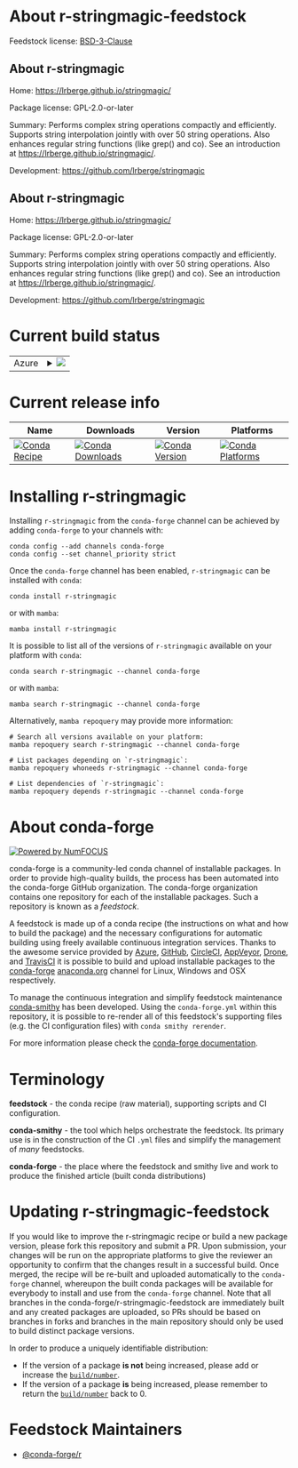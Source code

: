 About r-stringmagic-feedstock
=============================

Feedstock license: [BSD-3-Clause](https://github.com/conda-forge/r-stringmagic-feedstock/blob/main/LICENSE.txt)


About r-stringmagic
-------------------

Home: https://lrberge.github.io/stringmagic/

Package license: GPL-2.0-or-later

Summary: Performs complex string operations compactly and efficiently. Supports string interpolation jointly with over 50 string operations. Also enhances regular string functions (like grep() and co). See an introduction at <https://lrberge.github.io/stringmagic/>.

Development: https://github.com/lrberge/stringmagic

About r-stringmagic
-------------------

Home: https://lrberge.github.io/stringmagic/

Package license: GPL-2.0-or-later

Summary: Performs complex string operations compactly and efficiently. Supports string interpolation jointly with over 50 string operations. Also enhances regular string functions (like grep() and co). See an introduction at <https://lrberge.github.io/stringmagic/>.

Development: https://github.com/lrberge/stringmagic

Current build status
====================


<table>
    
  <tr>
    <td>Azure</td>
    <td>
      <details>
        <summary>
          <a href="https://dev.azure.com/conda-forge/feedstock-builds/_build/latest?definitionId=21098&branchName=main">
            <img src="https://dev.azure.com/conda-forge/feedstock-builds/_apis/build/status/r-stringmagic-feedstock?branchName=main">
          </a>
        </summary>
        <table>
          <thead><tr><th>Variant</th><th>Status</th></tr></thead>
          <tbody><tr>
              <td>linux_64_r_base4.2</td>
              <td>
                <a href="https://dev.azure.com/conda-forge/feedstock-builds/_build/latest?definitionId=21098&branchName=main">
                  <img src="https://dev.azure.com/conda-forge/feedstock-builds/_apis/build/status/r-stringmagic-feedstock?branchName=main&jobName=linux&configuration=linux%20linux_64_r_base4.2" alt="variant">
                </a>
              </td>
            </tr><tr>
              <td>linux_64_r_base4.3</td>
              <td>
                <a href="https://dev.azure.com/conda-forge/feedstock-builds/_build/latest?definitionId=21098&branchName=main">
                  <img src="https://dev.azure.com/conda-forge/feedstock-builds/_apis/build/status/r-stringmagic-feedstock?branchName=main&jobName=linux&configuration=linux%20linux_64_r_base4.3" alt="variant">
                </a>
              </td>
            </tr><tr>
              <td>osx_64_r_base4.2</td>
              <td>
                <a href="https://dev.azure.com/conda-forge/feedstock-builds/_build/latest?definitionId=21098&branchName=main">
                  <img src="https://dev.azure.com/conda-forge/feedstock-builds/_apis/build/status/r-stringmagic-feedstock?branchName=main&jobName=osx&configuration=osx%20osx_64_r_base4.2" alt="variant">
                </a>
              </td>
            </tr><tr>
              <td>osx_64_r_base4.3</td>
              <td>
                <a href="https://dev.azure.com/conda-forge/feedstock-builds/_build/latest?definitionId=21098&branchName=main">
                  <img src="https://dev.azure.com/conda-forge/feedstock-builds/_apis/build/status/r-stringmagic-feedstock?branchName=main&jobName=osx&configuration=osx%20osx_64_r_base4.3" alt="variant">
                </a>
              </td>
            </tr><tr>
              <td>osx_arm64_r_base4.2</td>
              <td>
                <a href="https://dev.azure.com/conda-forge/feedstock-builds/_build/latest?definitionId=21098&branchName=main">
                  <img src="https://dev.azure.com/conda-forge/feedstock-builds/_apis/build/status/r-stringmagic-feedstock?branchName=main&jobName=osx&configuration=osx%20osx_arm64_r_base4.2" alt="variant">
                </a>
              </td>
            </tr><tr>
              <td>osx_arm64_r_base4.3</td>
              <td>
                <a href="https://dev.azure.com/conda-forge/feedstock-builds/_build/latest?definitionId=21098&branchName=main">
                  <img src="https://dev.azure.com/conda-forge/feedstock-builds/_apis/build/status/r-stringmagic-feedstock?branchName=main&jobName=osx&configuration=osx%20osx_arm64_r_base4.3" alt="variant">
                </a>
              </td>
            </tr><tr>
              <td>win_64</td>
              <td>
                <a href="https://dev.azure.com/conda-forge/feedstock-builds/_build/latest?definitionId=21098&branchName=main">
                  <img src="https://dev.azure.com/conda-forge/feedstock-builds/_apis/build/status/r-stringmagic-feedstock?branchName=main&jobName=win&configuration=win%20win_64_" alt="variant">
                </a>
              </td>
            </tr>
          </tbody>
        </table>
      </details>
    </td>
  </tr>
</table>

Current release info
====================

| Name | Downloads | Version | Platforms |
| --- | --- | --- | --- |
| [![Conda Recipe](https://img.shields.io/badge/recipe-r--stringmagic-green.svg)](https://anaconda.org/conda-forge/r-stringmagic) | [![Conda Downloads](https://img.shields.io/conda/dn/conda-forge/r-stringmagic.svg)](https://anaconda.org/conda-forge/r-stringmagic) | [![Conda Version](https://img.shields.io/conda/vn/conda-forge/r-stringmagic.svg)](https://anaconda.org/conda-forge/r-stringmagic) | [![Conda Platforms](https://img.shields.io/conda/pn/conda-forge/r-stringmagic.svg)](https://anaconda.org/conda-forge/r-stringmagic) |

Installing r-stringmagic
========================

Installing `r-stringmagic` from the `conda-forge` channel can be achieved by adding `conda-forge` to your channels with:

```
conda config --add channels conda-forge
conda config --set channel_priority strict
```

Once the `conda-forge` channel has been enabled, `r-stringmagic` can be installed with `conda`:

```
conda install r-stringmagic
```

or with `mamba`:

```
mamba install r-stringmagic
```

It is possible to list all of the versions of `r-stringmagic` available on your platform with `conda`:

```
conda search r-stringmagic --channel conda-forge
```

or with `mamba`:

```
mamba search r-stringmagic --channel conda-forge
```

Alternatively, `mamba repoquery` may provide more information:

```
# Search all versions available on your platform:
mamba repoquery search r-stringmagic --channel conda-forge

# List packages depending on `r-stringmagic`:
mamba repoquery whoneeds r-stringmagic --channel conda-forge

# List dependencies of `r-stringmagic`:
mamba repoquery depends r-stringmagic --channel conda-forge
```


About conda-forge
=================

[![Powered by
NumFOCUS](https://img.shields.io/badge/powered%20by-NumFOCUS-orange.svg?style=flat&colorA=E1523D&colorB=007D8A)](https://numfocus.org)

conda-forge is a community-led conda channel of installable packages.
In order to provide high-quality builds, the process has been automated into the
conda-forge GitHub organization. The conda-forge organization contains one repository
for each of the installable packages. Such a repository is known as a *feedstock*.

A feedstock is made up of a conda recipe (the instructions on what and how to build
the package) and the necessary configurations for automatic building using freely
available continuous integration services. Thanks to the awesome service provided by
[Azure](https://azure.microsoft.com/en-us/services/devops/), [GitHub](https://github.com/),
[CircleCI](https://circleci.com/), [AppVeyor](https://www.appveyor.com/),
[Drone](https://cloud.drone.io/welcome), and [TravisCI](https://travis-ci.com/)
it is possible to build and upload installable packages to the
[conda-forge](https://anaconda.org/conda-forge) [anaconda.org](https://anaconda.org/)
channel for Linux, Windows and OSX respectively.

To manage the continuous integration and simplify feedstock maintenance
[conda-smithy](https://github.com/conda-forge/conda-smithy) has been developed.
Using the ``conda-forge.yml`` within this repository, it is possible to re-render all of
this feedstock's supporting files (e.g. the CI configuration files) with ``conda smithy rerender``.

For more information please check the [conda-forge documentation](https://conda-forge.org/docs/).

Terminology
===========

**feedstock** - the conda recipe (raw material), supporting scripts and CI configuration.

**conda-smithy** - the tool which helps orchestrate the feedstock.
                   Its primary use is in the construction of the CI ``.yml`` files
                   and simplify the management of *many* feedstocks.

**conda-forge** - the place where the feedstock and smithy live and work to
                  produce the finished article (built conda distributions)


Updating r-stringmagic-feedstock
================================

If you would like to improve the r-stringmagic recipe or build a new
package version, please fork this repository and submit a PR. Upon submission,
your changes will be run on the appropriate platforms to give the reviewer an
opportunity to confirm that the changes result in a successful build. Once
merged, the recipe will be re-built and uploaded automatically to the
`conda-forge` channel, whereupon the built conda packages will be available for
everybody to install and use from the `conda-forge` channel.
Note that all branches in the conda-forge/r-stringmagic-feedstock are
immediately built and any created packages are uploaded, so PRs should be based
on branches in forks and branches in the main repository should only be used to
build distinct package versions.

In order to produce a uniquely identifiable distribution:
 * If the version of a package **is not** being increased, please add or increase
   the [``build/number``](https://docs.conda.io/projects/conda-build/en/latest/resources/define-metadata.html#build-number-and-string).
 * If the version of a package **is** being increased, please remember to return
   the [``build/number``](https://docs.conda.io/projects/conda-build/en/latest/resources/define-metadata.html#build-number-and-string)
   back to 0.

Feedstock Maintainers
=====================

* [@conda-forge/r](https://github.com/conda-forge/r/)


<!-- dummy commit to enable rerendering -->

